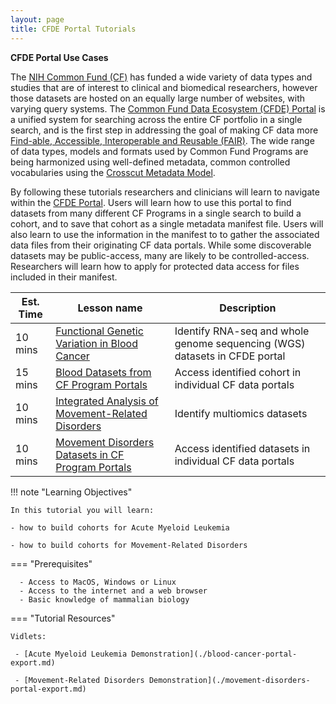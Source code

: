 ```yaml
---
layout: page
title: CFDE Portal Tutorials
---
```


**CFDE Portal Use Cases**

The [NIH Common Fund (CF)](https://commonfund.nih.gov) has funded a wide variety of data types and studies that are of interest to clinical and biomedical researchers, however those datasets are hosted on an equally large number of websites, with varying query systems. The [Common Fund Data Ecosystem (CFDE) Portal](https://app.nih-cfde.org) is a unified system for searching across the entire CF portfolio in a single search, and is the first step in addressing the goal of making CF data more [Find-able, Accessible, Interoperable and Reusable (FAIR)](https://www.nih-cfde.org/product/fair-cookbook/). The wide range of data types, models and formats used by Common Fund Programs are being harmonized using well-defined metadata, common controlled vocabularies using the [Crosscut Metadata Model](https://www.nih-cfde.org/product/cfde-c2m2/).

By following these tutorials researchers and clinicians will learn to navigate within the [CFDE Portal](https://app.nih-cfde.org). Users will learn how to use this portal to find datasets from many different CF Programs in a single search to build a cohort, and to save that cohort as a single metadata manifest file. Users will also learn to use the information in the manifest to to gather the associated data files from their originating CF data portals. While some discoverable datasets may be public-access, many are likely to be controlled-access. Researchers will learn how to apply for protected data access for files included in their manifest.

Est. Time | Lesson name | Description
--- | --- | ---
10 mins | [Functional Genetic Variation in Blood Cancer](./Blood-Cancer/blood-cancer-portal-export.md) | Identify RNA-seq and whole genome sequencing (WGS) datasets in CFDE portal
15 mins | [Blood Datasets from CF Program Portals](./Blood-Cancer/blood-cancer-data-access.md) | Access identified cohort in individual CF data portals
10 mins | [Integrated Analysis of Movement-Related Disorders](./movement-disorders-portal-export.md) | Identify multiomics datasets
10 mins | [Movement Disorders Datasets in CF Program Portals](./movement-disorders-data-access.md) | Access identified datasets in individual CF data portals

!!! note "Learning Objectives"

    In this tutorial you will learn:

    - how to build cohorts for Acute Myeloid Leukemia

    - how to build cohorts for Movement-Related Disorders

=== "Prerequisites"

      - Access to MacOS, Windows or Linux
      - Access to the internet and a web browser
      - Basic knowledge of mammalian biology


=== "Tutorial Resources"

    Vidlets:

     - [Acute Myeloid Leukemia Demonstration](./blood-cancer-portal-export.md)

     - [Movement-Related Disorders Demonstration](./movement-disorders-portal-export.md)

